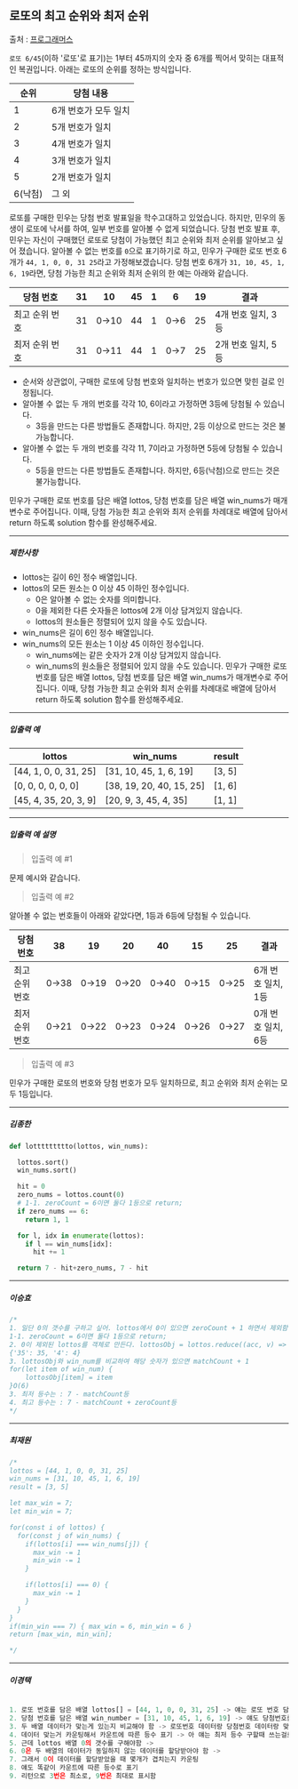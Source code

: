 ## 로또의 최고 순위와 최저 순위

출처 : [프로그래머스](https://school.programmers.co.kr/learn/courses/30/lessons/77484)

`로또 6/45`(이하 '로또'로 표기)는 1부터 45까지의 숫자 중 6개를 찍어서 맞히는 대표적인 복권입니다. 아래는 로또의 순위를 정하는 방식입니다.

| 순위    | 당첨 내용            |
| ------- | -------------------- |
| 1       | 6개 번호가 모두 일치 |
| 2       | 5개 번호가 일치      |
| 3       | 4개 번호가 일치      |
| 4       | 3개 번호가 일치      |
| 5       | 2개 번호가 일치      |
| 6(낙첨) | 그 외                |

로또를 구매한 민우는 당첨 번호 발표일을 학수고대하고 있었습니다. 하지만, 민우의 동생이 로또에 낙서를 하여, 일부 번호를 알아볼 수 없게 되었습니다. 당첨 번호 발표 후, 민우는 자신이 구매했던 로또로 당첨이 가능했던 최고 순위와 최저 순위를 알아보고 싶어 졌습니다.
알아볼 수 없는 번호를 `0`으로 표기하기로 하고, 민우가 구매한 로또 번호 6개가 `44, 1, 0, 0, 31 25`라고 가정해보겠습니다. 당첨 번호 6개가 `31, 10, 45, 1, 6, 19`라면, 당첨 가능한 최고 순위와 최저 순위의 한 예는 아래와 같습니다.

| 당첨 번호      | 31  | 10   | 45  | 1   | 6   | 19  | 결과               |
| -------------- | --- | ---- | --- | --- | --- | --- | ------------------ |
| 최고 순위 번호 | 31  | 0→10 | 44  | 1   | 0→6 | 25  | 4개 번호 일치, 3등 |
| 최저 순위 번호 | 31  | 0→11 | 44  | 1   | 0→7 | 25  | 2개 번호 일치, 5등 |

- 순서와 상관없이, 구매한 로또에 당첨 번호와 일치하는 번호가 있으면 맞힌 걸로 인정됩니다.
- 알아볼 수 없는 두 개의 번호를 각각 10, 6이라고 가정하면 3등에 당첨될 수 있습니다.
  - 3등을 만드는 다른 방법들도 존재합니다. 하지만, 2등 이상으로 만드는 것은 불가능합니다.
- 알아볼 수 없는 두 개의 번호를 각각 11, 7이라고 가정하면 5등에 당첨될 수 있습니다.
  - 5등을 만드는 다른 방법들도 존재합니다. 하지만, 6등(낙첨)으로 만드는 것은 불가능합니다.

민우가 구매한 로또 번호를 담은 배열 lottos, 당첨 번호를 담은 배열 win_nums가 매개변수로 주어집니다. 이때, 당첨 가능한 최고 순위와 최저 순위를 차례대로 배열에 담아서 return 하도록 solution 함수를 완성해주세요.

---

##### 제한사항

- lottos는 길이 6인 정수 배열입니다.
- lottos의 모든 원소는 0 이상 45 이하인 정수입니다.
  - 0은 알아볼 수 없는 숫자를 의미합니다.
  - 0을 제외한 다른 숫자들은 lottos에 2개 이상 담겨있지 않습니다.
  - lottos의 원소들은 정렬되어 있지 않을 수도 있습니다.
- win_nums은 길이 6인 정수 배열입니다.
- win_nums의 모든 원소는 1 이상 45 이하인 정수입니다.
  - win_nums에는 같은 숫자가 2개 이상 담겨있지 않습니다.
  - win_nums의 원소들은 정렬되어 있지 않을 수도 있습니다.
    민우가 구매한 로또 번호를 담은 배열 lottos, 당첨 번호를 담은 배열 win_nums가 매개변수로 주어집니다. 이때, 당첨 가능한 최고 순위와 최저 순위를 차례대로 배열에 담아서 return 하도록 solution 함수를 완성해주세요.

---

##### 입출력 예

| lottos                | win_nums                 | result |
| --------------------- | ------------------------ | ------ |
| [44, 1, 0, 0, 31, 25] | [31, 10, 45, 1, 6, 19]   | [3, 5] |
| [0, 0, 0, 0, 0, 0]    | [38, 19, 20, 40, 15, 25] | [1, 6] |
| [45, 4, 35, 20, 3, 9] | [20, 9, 3, 45, 4, 35]    | [1, 1] |

---

##### 입출력 예 설명

> 입출력 예 #1

문제 예시와 같습니다.

> 입출력 예 #2

알아볼 수 없는 번호들이 아래와 같았다면, 1등과 6등에 당첨될 수 있습니다.

| 당첨 번호      | 38   | 19   | 20   | 40   | 15   | 25   | 결과               |
| -------------- | ---- | ---- | ---- | ---- | ---- | ---- | ------------------ |
| 최고 순위 번호 | 0→38 | 0→19 | 0→20 | 0→40 | 0→15 | 0→25 | 6개 번호 일치, 1등 |
| 최저 순위 번호 | 0→21 | 0→22 | 0→23 | 0→24 | 0→26 | 0→27 | 0개 번호 일치, 6등 |

> 입출력 예 #3

민우가 구매한 로또의 번호와 당첨 번호가 모두 일치하므로, 최고 순위와 최저 순위는 모두 1등입니다.

---

##### 김종한

```python
def lottttttttto(lottos, win_nums):

  lottos.sort()
  win_nums.sort()

  hit = 0
  zero_nums = lottos.count(0)
  # 1-1. zeroCount = 6이면 둘다 1등으로 return;
  if zero_nums == 6:
    return 1, 1

  for l, idx in enumerate(lottos):
    if l == win_nums[idx]:
      hit += 1

  return 7 - hit+zero_nums, 7 - hit
```

---

##### 이승효

```javascript
/*
1. 일단 0의 갯수를 구하고 싶어. lottos에서 0이 있으면 zeroCount + 1 하면서 제외함.
1-1. zeroCount = 6이면 둘다 1등으로 return;
2. 0이 제외된 lottos를 객체로 만든다. lottosObj = lottos.reduce((acc, v) => {...acc, [v]: v}, {}) => 
{'35': 35, '4': 4}
3. lottosObj와 win_num를 비교하여 해당 숫자가 있으면 matchCount + 1
for(let item of win_num) {
    lottosObj[item] = item
}O(6)
3. 최저 등수는 : 7 - matchCount등
4. 최고 등수는 : 7 - matchCount + zeroCount등
*/
```

---

##### 최재원

```javascript
/*
lottos = [44, 1, 0, 0, 31, 25] 
win_nums = [31, 10, 45, 1, 6, 19] 
result = [3, 5]

let max_win = 7;
let min_win = 7;

for(const i of lottos) {
  for(const j of win_nums) {
    if(lottos[i] === win_nums[j]) {
      max_win -= 1
      min_win -= 1
    }

    if(lottos[i] === 0) {
      max_win -= 1
    }
  }
}
if(min_win === 7) { max_win = 6, min_win = 6 }
return [max_win, min_win];

*/
```

---

##### 이경택

```python

1. 로또 번호를 담은 배열 lottos[] = [44, 1, 0, 0, 31, 25] -> 얘는 로또 번호 담는 배열
2. 당첨 번호를 담은 배열 win_number = [31, 10, 45, 1, 6, 19] -> 얘도 당첨번호를 담는 배열
3. 두 배열 데이터가 맞는게 있는지 비교해야 함 -> 로또번호 데이터랑 당첨번호 데이터랑 맞는게 있는지 비교를 해야해요
4. 데이터 맞는거 카운팅해서 카운트에 따른 등수 표기 -> 아 얘는 최저 등수 구할때 쓰는걸로 생각을해서 이렇게 적었어요 아 카운팅은 데이터가 몇개가 동일한지
5. 근데 lottos 배열 0의 갯수를 구해야함 ->
6. 0은 두 배열의 데이터가 동일하지 않는 데이터를 할당받아야 함 ->
7. 그래서 0이 데이터를 할당받았을 때 몇개가 겹치는지 카운팅
8. 얘도 똑같이 카운트에 따른 등수로 표기
9. 리턴으로 3번은 최소로, 9번은 최대로 표시함


```
